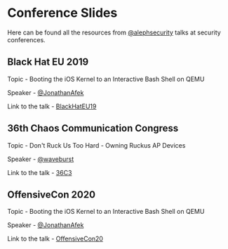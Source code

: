 # Conference Slides

Here can be found all the resources from [@alephsecurity](https://twitter.com/alephsecurity) talks at security conferences.

## Black Hat EU 2019
Topic - Booting the iOS Kernel to an Interactive Bash Shell on QEMU

Speaker - [@JonathanAfek](https://twitter.com/JonathanAfek)

Link to the talk - [BlackHatEU19](https://www.blackhat.com/eu-19/briefings/schedule/index.html#booting-the-ios-kernel-to-an-interactive-bash-shell-on-qemu-17498)

## 36th Chaos Communication Congress
Topic - Don't Ruck Us Too Hard - Owning Ruckus AP Devices

Speaker - [@waveburst](https://twitter.com/waveburst)

Link to the talk - [36C3](https://fahrplan.events.ccc.de/congress/2019/Fahrplan/events/10816.html)

## OffensiveCon 2020
Topic - Booting the iOS Kernel to an Interactive Bash Shell on QEMU

Speaker - [@JonathanAfek](https://twitter.com/JonathanAfek)

Link to the talk - [OffensiveCon20](https://www.offensivecon.org/speakers/2020/jonathan-afek.html)
